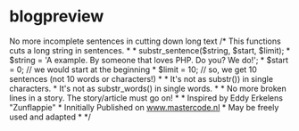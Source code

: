 # blogpreview
No more incomplete sentences in cutting down long text
/* This functions cuts a long string in sentences.
    *
    * substr_sentence($string, $start, $limit);
    * $string = 'A example. By someone that loves PHP. Do you? We do!';
    * $start = 0; // we would start at the beginning
    * $limit = 10; // so, we get 10 sentences (not 10 words or characters!)
    *
    * It's not as substr()) in single characters.
    * It's not as substr_words() in single words.
    * 
    * No more broken lines in a story. The story/article must go on!
    *
    * Inspired by Eddy Erkelens "Zunflappie"
    * Innitially Published on www.mastercode.nl 
    * May be freely used and adapted
    *
    */

